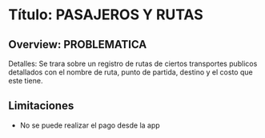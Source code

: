 # Título: PASAJEROS Y RUTAS

## Overview: PROBLEMATICA
Detalles:
Se trara sobre un registro de rutas de ciertos transportes publicos detallados con el nombre de ruta, punto de partida, destino y el costo que este tiene.

## Limitaciones
* No se puede realizar el pago desde la app
  

